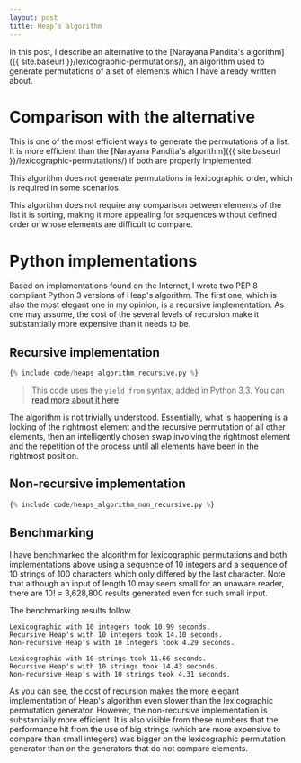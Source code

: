 ```yaml
---
layout: post
title: Heap’s algorithm
---
```


In this post, I describe an alternative to the [Narayana Pandita's algorithm]({{
site.baseurl }}/lexicographic-permutations/), an algorithm used to generate
permutations of a set of elements which I have already written about.

# Comparison with the alternative

This is one of the most efficient ways to generate the permutations of a list.
It is more efficient than the [Narayana Pandita's algorithm]({{ site.baseurl
}}/lexicographic-permutations/) if both are properly implemented.

This algorithm does not generate permutations in lexicographic order, which is
required in some scenarios.

This algorithm does not require any comparison between elements of the list it
is sorting, making it more appealing for sequences without defined order or
whose elements are difficult to compare.

# Python implementations

Based on implementations found on the Internet, I wrote two PEP 8 compliant
Python 3 versions of Heap's algorithm. The first one, which is also the most
elegant one in my opinion, is a recursive implementation. As one may assume, the
cost of the several levels of recursion make it substantially more expensive
than it needs to be.

## Recursive implementation

```python
{% include code/heaps_algorithm_recursive.py %}
```

> This code uses the `yield from` syntax, added in Python 3.3. You can [read
> more about it here](https://docs.python.org/3/whatsnew/3.3.html#pep-380-syntax-for-delegating-to-a-subgenerator).

The algorithm is not trivially understood. Essentially, what is happening is a
locking of the rightmost element and the recursive permutation of all other
elements, then an intelligently chosen swap involving the rightmost element and
the repetition of the process until all elements have been in the rightmost
position.

## Non-recursive implementation

```python
{% include code/heaps_algorithm_non_recursive.py %}
```

## Benchmarking

I have benchmarked the algorithm for lexicographic permutations and both
implementations above using a sequence of 10 integers and a sequence of 10
strings of 100 characters which only differed by the last character. Note that
although an input of length 10 may seem small for an unaware reader, there are
10! = 3,628,800 results generated even for such small input.

The benchmarking results follow.

    Lexicographic with 10 integers took 10.99 seconds.
    Recursive Heap's with 10 integers took 14.10 seconds.
    Non-recursive Heap's with 10 integers took 4.29 seconds.

    Lexicographic with 10 strings took 11.66 seconds.
    Recursive Heap's with 10 strings took 14.43 seconds.
    Non-recursive Heap's with 10 strings took 4.31 seconds.

As you can see, the cost of recursion makes the more elegant implementation of
Heap's algorithm even slower than the lexicographic permutation generator.
However, the non-recursive implementation is substantially more efficient. It is
also visible from these numbers that the performance hit from the use of big
strings (which are more expensive to compare than small integers) was bigger on
the lexicographic permutation generator than on the generators that do not
compare elements.

